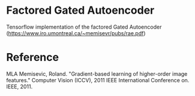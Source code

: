 # Factored Gated Autoencoder
Tensorflow implementation of the factored Gated Autoencoder (https://www.iro.umontreal.ca/~memisevr/pubs/rae.pdf)


# Reference

MLA	
Memisevic, Roland. "Gradient-based learning of higher-order image features." Computer Vision (ICCV), 2011 IEEE International Conference on. IEEE, 2011.
